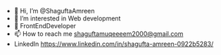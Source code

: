 - 👋 Hi, I’m @ShaguftaAmreen
- 👀 I’m interested in Web development
- 🌱 FrontEndDeveloper
- 📫 How to reach me shaguftamuqeeeem2000@gmail.com
- LinkedIn  https://www.linkedin.com/in/shagufta-amreen-0922b5283/

<!---
ShaguftaAmreen/ShaguftaAmreen is a ✨ special ✨ repository because its `README.md` (this file) appears on your GitHub profile.
You can click the Preview link to take a look at your changes.
--->
